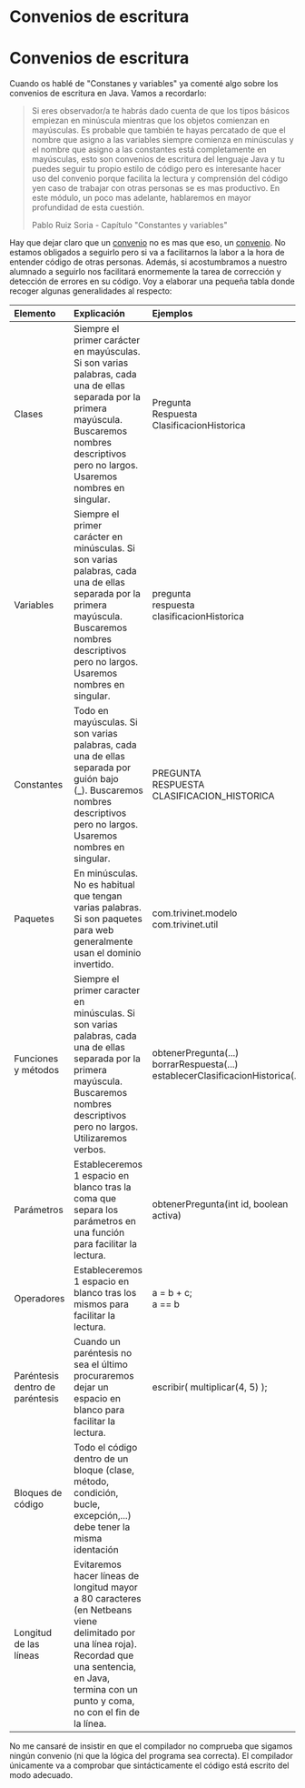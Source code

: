 # Convenios de escritura

# Convenios de escritura

Cuando os hablé de "Constanes y variables" ya comenté algo sobre los convenios de escritura en Java. Vamos a recordarlo:

> Si eres observador/a te habrás dado cuenta de que los tipos básicos empiezan en minúscula mientras que los objetos comienzan en mayúsculas. Es probable que también te hayas percatado de que el nombre que asigno a las variables siempre comienza en minúsculas y el nombre que asigno a las constantes está completamente en mayúsculas, esto son convenios de escritura del lenguaje Java y tu puedes seguir tu propio estilo de código pero es interesante hacer uso del convenio porque facilita la lectura y comprensión del código yen caso de trabajar con otras personas se es mas productivo. En este módulo, un poco mas adelante, hablaremos en mayor profundidad de esta cuestión.
> 
> Pablo Ruiz Soria - Capítulo "Constantes y variables"

Hay que dejar claro que un [convenio](http://dle.rae.es/?id=AgBNpjI "Definición de convenio") no es mas que eso, un [convenio](https://es.wikipedia.org/wiki/Convenci%C3%B3n_de_nombres_(programaci%C3%B3n) "Convenio en wikipedia"). No estamos obligados a seguirlo pero si va a facilitarnos la labor a la hora de entender código de otras personas. Además, si acostumbramos a nuestro alumnado a seguirlo nos facilitará enormemente la tarea de corrección y detección de errores en su código. Voy a elaborar una pequeña tabla donde recoger algunas generalidades al respecto:

|Elemento|Explicación|Ejemplos|
|:--|:--|:--|
|Clases|Siempre el primer carácter en mayúsculas. Si son varias palabras, cada una de ellas separada por la primera mayúscula. Buscaremos nombres descriptivos pero no largos. Usaremos nombres en singular.|Pregunta</br>Respuesta</br>ClasificacionHistorica|
|Variables|Siempre el primer carácter en minúsculas. Si son varias palabras, cada una de ellas separada por la primera mayúscula. Buscaremos nombres descriptivos pero no largos. Usaremos nombres en singular.|pregunta</br>respuesta</br>clasificacionHistorica|
|Constantes|Todo en mayúsculas. Si son varias palabras, cada una de ellas separada por guión bajo (_). Buscaremos nombres descriptivos pero no largos. Usaremos nombres en singular.|PREGUNTA</br>RESPUESTA</br>CLASIFICACION_HISTORICA|
|Paquetes|En minúsculas. No es habitual que tengan varias palabras. Si son paquetes para web generalmente usan el dominio invertido.|com.trivinet.modelo</br>com.trivinet.util|
|Funciones y métodos|Siempre el primer caracter en minúsculas. Si son varias palabras, cada una de ellas separada por la primera mayúscula. Buscaremos nombres descriptivos pero no largos. Utilizaremos verbos.|obtenerPregunta(...)</br>borrarRespuesta(...)</br>establecerClasificacionHistorica(...)|
|Parámetros|Estableceremos 1 espacio en blanco tras la coma que separa los parámetros en una función para facilitar la lectura.|obtenerPregunta(int id, boolean activa)|
|Operadores|Estableceremos 1 espacio en blanco tras los mismos para facilitar la lectura.|a = b + c;</br>a == b|
|Paréntesis dentro de paréntesis|Cuando un paréntesis no sea el último procuraremos dejar un espacio en blanco para facilitar la lectura.|escribir( multiplicar(4, 5) );|
|Bloques de código|Todo el código dentro de un bloque (clase, método, condición, bucle, excepción,...) debe tener la misma identación|
|Longitud de las líneas|Evitaremos hacer líneas de longitud mayor a 80 caracteres (en Netbeans viene delimitado por una línea roja). Recordad que una sentencia, en Java, termina con un punto y coma, no con el fin de la línea.|


No me cansaré de insistir en que el compilador no comprueba que sigamos ningún convenio (ni que la lógica del programa sea correcta). El compilador únicamente va a comprobar que sintácticamente el código está escrito del modo adecuado.

